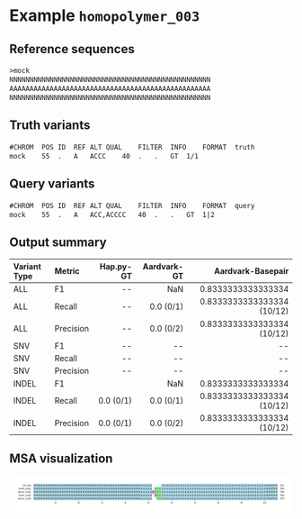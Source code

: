 # Example `homopolymer_003`
## Reference sequences
```
>mock
NNNNNNNNNNNNNNNNNNNNNNNNNNNNNNNNNNNNNNNNNNNNNNNNNN
AAAAAAAAAAAAAAAAAAAAAAAAAAAAAAAAAAAAAAAAAAAAAAAAAA
NNNNNNNNNNNNNNNNNNNNNNNNNNNNNNNNNNNNNNNNNNNNNNNNNN
```
## Truth variants
```
#CHROM	POS	ID	REF	ALT	QUAL	FILTER	INFO	FORMAT	truth
mock	55	.	A	ACCC	40	.	.	GT	1/1
```
## Query variants
```
#CHROM	POS	ID	REF	ALT	QUAL	FILTER	INFO	FORMAT	query
mock	55	.	A	ACC,ACCCC	40	.	.	GT	1|2
```
## Output summary
Variant Type | Metric | Hap.py-GT | Aardvark-GT | Aardvark-Basepair
:-- | :-- | --: | --: | --:
ALL | F1 | -- | NaN | 0.8333333333333334
ALL | Recall | -- | 0.0 (0/1) | 0.8333333333333334 (10/12)
ALL | Precision | -- | 0.0 (0/2) | 0.8333333333333334 (10/12)
SNV | F1 | -- | -- | --
SNV | Recall | -- | -- | --
SNV | Precision | -- | -- | --
INDEL | F1 |  | NaN | 0.8333333333333334
INDEL | Recall | 0.0 (0/1) | 0.0 (0/1) | 0.8333333333333334 (10/12)
INDEL | Precision | 0.0 (0/1) | 0.0 (0/2) | 0.8333333333333334 (10/12)
## MSA visualization
![](./msa_viz/msa.png)
